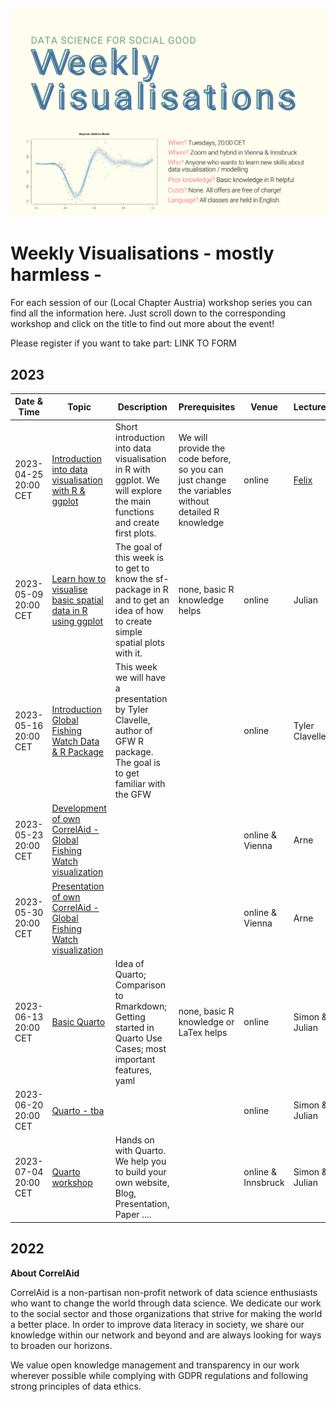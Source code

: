 

![header_long](static/header_long.png)

# Weekly Visualisations - mostly harmless -

For each session of our (Local Chapter Austria)  workshop series you can find all the information here. Just scroll down to the corresponding workshop and click on the title to find out more about the event!

Please register if you want to take part: LINK TO FORM

## 2023
| Date & Time | Topic | Description | Prerequisites | Venue | Lecturer |
| -- | -- | -- | -- | -- | -- |
| 2023-04-25 20:00 CET | [Introduction into data visualisation with R & ggplot](materials/2023-04-25_ggplot2_basics/readme.md) | Short introduction into data visualisation in R with ggplot. We will explore the main functions and create first plots. | We will provide the code before, so you can just change the variables without detailed R knowledge | online | [Felix](https://polsci.social/@fewohlgemuth) |
| 2023-05-09 20:00 CET | [Learn how to visualise basic spatial data in R using ggplot](materials/2023-05-09_ggplot2_spatial/readme.md) | The goal of this week is to get to know the sf-package in R and to get an idea of how to create simple spatial plots with it. | none, basic R knowledge helps | online | Julian |
| 2023-05-16 20:00 CET | [Introduction Global Fishing Watch Data & R Package](materials/2023-05-16_intro_GFW/readme.md) | This week we will have a presentation by Tyler Clavelle, author of GFW R package. The goal is to get familiar with the GFW |  | online | Tyler Clavelle |
| 2023-05-23 20:00 CET | [Development of own CorrelAid - Global Fishing Watch visualization](materials/2023-05-23_GFW_visualisation_development/readme.md) |  |  | online & Vienna | Arne |
| 2023-05-30 20:00 CET | [Presentation of own CorrelAid - Global Fishing Watch visualization](materials/2023-05-30_GFW_visualisation_presentation/readme.md) |  |  | online & Vienna | Arne |
| 2023-06-13 20:00 CET | [Basic Quarto](materials/2023-06-13_Quarto_basics/readme.md) | Idea of Quarto; Comparison to Rmarkdown; Getting started in Quarto Use Cases; most important features, yaml | none, basic R knowledge or LaTex helps | online | Simon & Julian |
| 2023-06-20 20:00 CET | [Quarto - tba](materials/2023-06-20_Quarto_2/readme.md) |  |  | online | Simon & Julian |
| 2023-07-04 20:00 CET | [Quarto workshop](materials/2023-07-04_Quarto_workshop/readme.md) | Hands on with Quarto. We help you to build your own website, Blog, Presentation, Paper .... |  | online & Innsbruck | Simon & Julian |


## 2022

**About CorrelAid**  

CorrelAid is a non-partisan non-profit network of data science enthusiasts who want to change the world through data science. We dedicate our work to the social sector and those organizations that strive for making the world a better place. In order to improve data literacy in society, we share our knowledge within our network and beyond and are always looking for ways to broaden our horizons.

We value open knowledge management and transparency in our work wherever possible while complying with GDPR regulations and following strong principles of data ethics.
